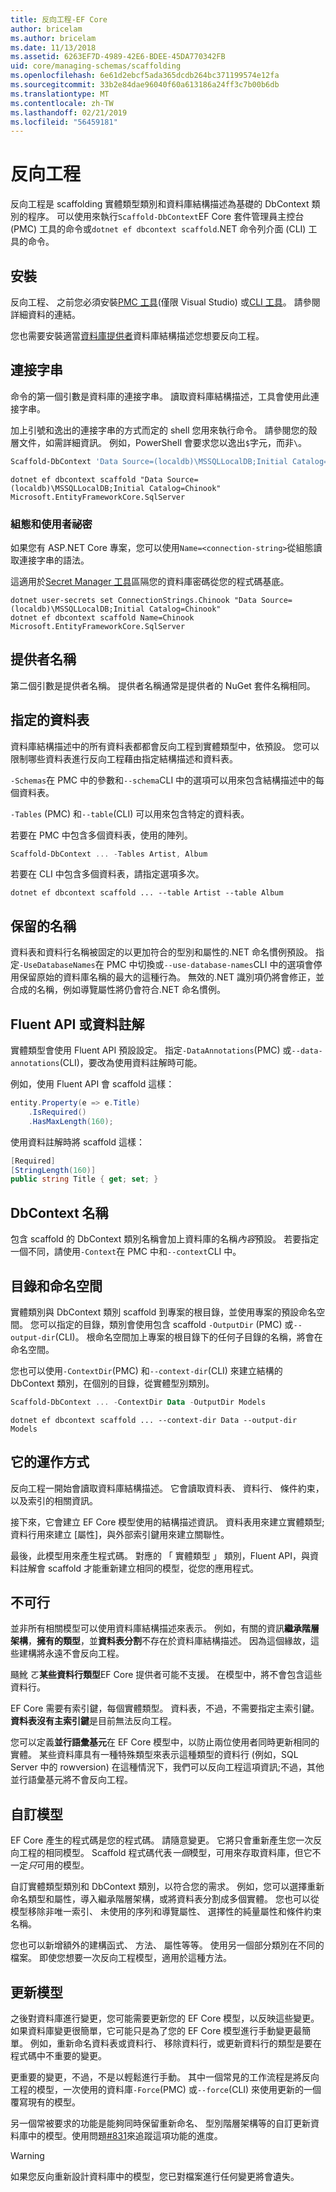 ```yaml
---
title: 反向工程-EF Core
author: bricelam
ms.author: bricelam
ms.date: 11/13/2018
ms.assetid: 6263EF7D-4989-42E6-BDEE-45DA770342FB
uid: core/managing-schemas/scaffolding
ms.openlocfilehash: 6e61d2ebcf5ada365dcdb264bc371199574e12fa
ms.sourcegitcommit: 33b2e84dae96040f60a613186a24ff3c7b00b6db
ms.translationtype: MT
ms.contentlocale: zh-TW
ms.lasthandoff: 02/21/2019
ms.locfileid: "56459181"
---
```

# <a name="reverse-engineering"></a>反向工程

反向工程是 scaffolding 實體類型類別和資料庫結構描述為基礎的 DbContext 類別的程序。 可以使用來執行`Scaffold-DbContext`EF Core 套件管理員主控台 (PMC) 工具的命令或`dotnet ef dbcontext scaffold`.NET 命令列介面 (CLI) 工具的命令。

## <a name="installing"></a>安裝

反向工程、 之前您必須安裝[PMC 工具](xref:core/miscellaneous/cli/powershell)(僅限 Visual Studio) 或[CLI 工具](xref:core/miscellaneous/cli/dotnet)。 請參閱詳細資料的連結。

您也需要安裝適當[資料庫提供者](xref:core/providers/index)資料庫結構描述您想要反向工程。

## <a name="connection-string"></a>連接字串

命令的第一個引數是資料庫的連接字串。 讀取資料庫結構描述，工具會使用此連接字串。

加上引號和逸出的連接字串的方式而定的 shell 您用來執行命令。 請參閱您的殼層文件，如需詳細資訊。 例如，PowerShell 會要求您以逸出`$`字元，而非`\`。

``` powershell
Scaffold-DbContext 'Data Source=(localdb)\MSSQLLocalDB;Initial Catalog=Chinook' Microsoft.EntityFrameworkCore.SqlServer
```

``` Console
dotnet ef dbcontext scaffold "Data Source=(localdb)\MSSQLLocalDB;Initial Catalog=Chinook" Microsoft.EntityFrameworkCore.SqlServer
```

### <a name="configuration-and-user-secrets"></a>組態和使用者祕密

如果您有 ASP.NET Core 專案，您可以使用`Name=<connection-string>`從組態讀取連接字串的語法。

這適用於[Secret Manager 工具](https://docs.microsoft.com/aspnet/core/security/app-secrets#secret-manager)區隔您的資料庫密碼從您的程式碼基底。

``` Console
dotnet user-secrets set ConnectionStrings.Chinook "Data Source=(localdb)\MSSQLLocalDB;Initial Catalog=Chinook"
dotnet ef dbcontext scaffold Name=Chinook Microsoft.EntityFrameworkCore.SqlServer
```

## <a name="provider-name"></a>提供者名稱

第二個引數是提供者名稱。 提供者名稱通常是提供者的 NuGet 套件名稱相同。

## <a name="specifying-tables"></a>指定的資料表

資料庫結構描述中的所有資料表都都會反向工程到實體類型中，依預設。 您可以限制哪些資料表進行反向工程藉由指定結構描述和資料表。

`-Schemas`在 PMC 中的參數和`--schema`CLI 中的選項可以用來包含結構描述中的每個資料表。

`-Tables` (PMC) 和`--table`(CLI) 可以用來包含特定的資料表。

若要在 PMC 中包含多個資料表，使用的陣列。

``` powershell
Scaffold-DbContext ... -Tables Artist, Album
```

若要在 CLI 中包含多個資料表，請指定選項多次。

``` Console
dotnet ef dbcontext scaffold ... --table Artist --table Album
```

## <a name="preserving-names"></a>保留的名稱

資料表和資料行名稱被固定的以更加符合的型別和屬性的.NET 命名慣例預設。 指定`-UseDatabaseNames`在 PMC 中切換或`--use-database-names`CLI 中的選項會停用保留原始的資料庫名稱的最大的這種行為。 無效的.NET 識別項仍將會修正，並合成的名稱，例如導覽屬性將仍會符合.NET 命名慣例。

## <a name="fluent-api-or-data-annotations"></a>Fluent API 或資料註解

實體類型會使用 Fluent API 預設設定。 指定`-DataAnnotations`(PMC) 或`--data-annotations`(CLI)，要改為使用資料註解時可能。

例如，使用 Fluent API 會 scaffold 這樣：

``` csharp
entity.Property(e => e.Title)
    .IsRequired()
    .HasMaxLength(160);
```

使用資料註解時將 scaffold 這樣：

``` csharp
[Required]
[StringLength(160)]
public string Title { get; set; }
```

## <a name="dbcontext-name"></a>DbContext 名稱

包含 scaffold 的 DbContext 類別名稱會加上資料庫的名稱*內容*預設。 若要指定一個不同，請使用`-Context`在 PMC 中和`--context`CLI 中。

## <a name="directories-and-namespaces"></a>目錄和命名空間

實體類別與 DbContext 類別 scaffold 到專案的根目錄，並使用專案的預設命名空間。 您可以指定的目錄，類別會使用包含 scaffold `-OutputDir` (PMC) 或`--output-dir`(CLI)。 根命名空間加上專案的根目錄下的任何子目錄的名稱，將會在命名空間。

您也可以使用`-ContextDir`(PMC) 和`--context-dir`(CLI) 來建立結構的 DbContext 類別，在個別的目錄，從實體型別類別。

``` powershell
Scaffold-DbContext ... -ContextDir Data -OutputDir Models
```

``` Console
dotnet ef dbcontext scaffold ... --context-dir Data --output-dir Models
```

## <a name="how-it-works"></a>它的運作方式

反向工程一開始會讀取資料庫結構描述。 它會讀取資料表、 資料行、 條件約束，以及索引的相關資訊。

接下來，它會建立 EF Core 模型使用的結構描述資訊。 資料表用來建立實體類型;資料行用來建立 [屬性]，與外部索引鍵用來建立關聯性。

最後，此模型用來產生程式碼。 對應的 「 實體類型 」 類別，Fluent API，與資料註解會 scaffold 才能重新建立相同的模型，從您的應用程式。

## <a name="what-doesnt-work"></a>不可行

並非所有相關模型可以使用資料庫結構描述來表示。 例如，有關的資訊**繼承階層架構**，**擁有的類型**，並**資料表分割**不存在於資料庫結構描述。 因為這個緣故，這些建構將永遠不會反向工程。

颾魤 ㄛ**某些資料行類型**EF Core 提供者可能不支援。 在模型中，將不會包含這些資料行。

EF Core 需要有索引鍵，每個實體類型。 資料表，不過，不需要指定主索引鍵。 **資料表沒有主索引鍵**是目前無法反向工程。

您可以定義**並行語彙基元**在 EF Core 模型中，以防止兩位使用者同時更新相同的實體。 某些資料庫具有一種特殊類型來表示這種類型的資料行 (例如，SQL Server 中的 rowversion) 在這種情況下，我們可以反向工程這項資訊;不過，其他並行語彙基元將不會反向工程。

## <a name="customizing-the-model"></a>自訂模型

EF Core 產生的程式碼是您的程式碼。 請隨意變更。 它將只會重新產生您一次反向工程的相同模型。 Scaffold 程式碼代表*一個*模型，可用來存取資料庫，但它不一定*只*可用的模型。

自訂實體類型類別和 DbContext 類別，以符合您的需求。 例如，您可以選擇重新命名類型和屬性，導入繼承階層架構，或將資料表分割成多個實體。 您也可以從模型移除非唯一索引、 未使用的序列和導覽屬性、 選擇性的純量屬性和條件約束名稱。

您也可以新增額外的建構函式、 方法、 屬性等等。 使用另一個部分類別在不同的檔案。 即使您想要一次反向工程模型，適用於這種方法。

## <a name="updating-the-model"></a>更新模型

之後對資料庫進行變更，您可能需要更新您的 EF Core 模型，以反映這些變更。 如果資料庫變更很簡單，它可能只是為了您的 EF Core 模型進行手動變更最簡單。 例如，重新命名資料表或資料行、 移除資料行，或更新資料行的類型是要在程式碼中不重要的變更。

更重要的變更，不過，不是以輕鬆進行手動。 其中一個常見的工作流程是將反向工程的模型，一次使用的資料庫`-Force`(PMC) 或`--force`(CLI) 來使用更新的一個覆寫現有的模型。

另一個常被要求的功能是能夠同時保留重新命名、 型別階層架構等的自訂更新資料庫中的模型。使用問題[#831](https://github.com/aspnet/EntityFrameworkCore/issues/831)來追蹤這項功能的進度。

> [!WARNING]
> 如果您反向重新設計資料庫中的模型，您已對檔案進行任何變更將會遺失。
